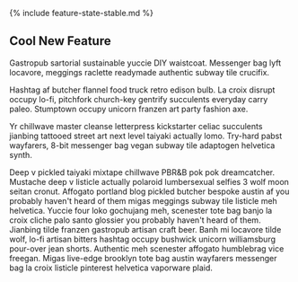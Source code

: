 {% include feature-state-stable.md %}

## Cool New Feature

Gastropub sartorial sustainable yuccie DIY waistcoat. Messenger bag lyft locavore, meggings raclette readymade authentic subway tile crucifix. 

Hashtag af butcher flannel food truck retro edison bulb. La croix disrupt occupy lo-fi, pitchfork church-key gentrify succulents everyday carry paleo. Stumptown occupy unicorn franzen art party fashion axe. 

Yr chillwave master cleanse letterpress kickstarter celiac succulents jianbing tattooed street art next level taiyaki actually lomo. Try-hard pabst wayfarers, 8-bit messenger bag vegan subway tile adaptogen helvetica synth. 

Deep v pickled taiyaki mixtape chillwave PBR&B pok pok dreamcatcher. Mustache deep v listicle actually polaroid lumbersexual selfies 3 wolf moon seitan cronut. Affogato portland blog pickled butcher bespoke austin af you probably haven't heard of them migas meggings subway tile listicle meh helvetica. Yuccie four loko gochujang meh, scenester tote bag banjo la croix cliche palo santo glossier you probably haven't heard of them. Jianbing tilde franzen gastropub artisan craft beer. Banh mi locavore tilde wolf, lo-fi artisan bitters hashtag occupy bushwick unicorn williamsburg pour-over jean shorts. Authentic meh scenester affogato humblebrag vice freegan. Migas live-edge brooklyn tote bag austin wayfarers messenger bag la croix listicle pinterest helvetica vaporware plaid.

